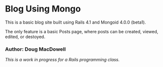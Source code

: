 
# Blog Using Mongo

This is a basic blog site built using Rails 4.1 and Mongoid 4.0.0 (beta1).

The only feature is a basic Posts page, where posts can be created, viewed, edited, or destoyed.

### Author:  Doug MacDowell

*This is a work in progress for a Rails programming class.*
